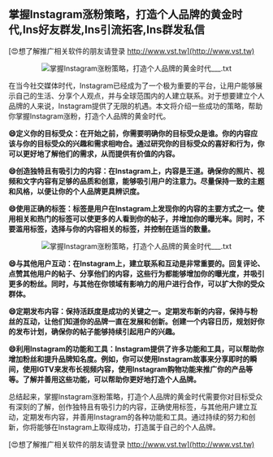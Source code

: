 ## **掌握Instagram涨粉策略，打造个人品牌的黄金时代,Ins好友群发,Ins引流拓客,Ins群发私信**

[😍想了解推广相关软件的朋友请登录 http://www.vst.tw](http://www.vst.tw)

 <center><img src="https://vst.tw/MP4/tuiguang/png/2.png" alt="掌握Instagram涨粉策略，打造个人品牌的黄金时代___.txt"></center>

在当今社交媒体时代，Instagram已经成为了一个极为重要的平台，让用户能够展示自己的生活、分享个人观点，并与全球范围内的人建立联系。对于想要建立个人品牌的人来说，Instagram提供了无限的机遇。本文将介绍一些成功的策略，帮助你掌握Instagram涨粉，打造个人品牌的黄金时代。

**😄定义你的目标受众：在开始之前，你需要明确你的目标受众是谁。你的内容应该与你的目标受众的兴趣和需求相吻合。通过研究你的目标受众的喜好和行为，你可以更好地了解他们的需求，从而提供有价值的内容。**

**😄创造独特且有吸引力的内容：在Instagram上，内容是王道。确保你的照片、视频和文字内容有足够的品质和创意，能够吸引用户的注意力。尽量保持一致的主题和风格，以便让你的个人品牌更具辨识度。**

**😄使用正确的标签：标签是用户在Instagram上发现你的内容的主要方式之一。使用相关和热门的标签可以使更多的人看到你的帖子，并增加你的曝光率。同时，不要滥用标签，选择与你的内容相关的标签，并控制在适当的数量。**

 <center><img src="https://vst.tw/MP4/tuiguang/png/8.png" alt="掌握Instagram涨粉策略，打造个人品牌的黄金时代___.txt"></center>

**😄与其他用户互动：在Instagram上，建立联系和互动是非常重要的。回复评论、点赞其他用户的帖子、分享他们的内容，这些行为都能够增加你的曝光度，并吸引更多的粉丝。同时，与其他在你领域有影响力的用户进行合作，可以扩大你的受众群体。**

**😄定期发布内容：保持活跃度是成功的关键之一。定期发布新的内容，保持与粉丝的互动，让他们知道你的品牌一直在发展和创新。创建一个内容日历，规划好你的发布计划，确保你的帖子能够持续引起用户的兴趣。**

**😄利用Instagram的功能和工具：Instagram提供了许多功能和工具，可以帮助你增加粉丝和提升品牌知名度。例如，你可以使用Instagram故事来分享即时的瞬间，使用IGTV来发布长视频内容，使用Instagram购物功能来推广你的产品等等。了解并善用这些功能，可以帮助你更好地打造个人品牌。**

总结起来，掌握Instagram涨粉策略，打造个人品牌的黄金时代需要你对目标受众有深刻的了解，创作独特且有吸引力的内容，正确使用标签，与其他用户建立互动，定期发布内容，并善用Instagram的各种功能和工具。通过持续的努力和创新，你将能够在Instagram上取得成功，打造属于自己的个人品牌。

[😍想了解推广相关软件的朋友请登录 http://www.vst.tw](http://www.vst.tw)



